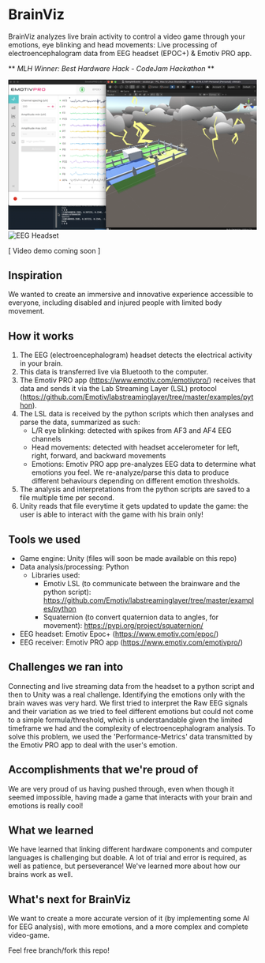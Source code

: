 # BrainViz
BrainViz analyzes live brain activity to control a video game through your emotions, eye blinking and head movements:
Live processing of electroencephalogram data from EEG headset (EPOC+) & Emotiv PRO app.

** _MLH Winner: Best Hardware Hack - CodeJam Hackathon_ **

![Screenshot](Images/Screenshot_EEGDataLeft_GameRight_ScriptBottom.png?raw=true "Screenshot")
![EEG Headset](Images/EEG_headset.png?raw=true "EEG Headset")


[ Video demo coming soon ]


## Inspiration
We wanted to create an immersive and innovative experience accessible to everyone, including disabled and injured people with limited body movement.

## How it works
1. The EEG (electroencephalogram) headset detects the electrical activity in your brain.
2. This data is transferred live via Bluetooth to the computer.
3. The Emotiv PRO app (https://www.emotiv.com/emotivpro/) receives that data and sends it via the Lab Streaming Layer (LSL) protocol (https://github.com/Emotiv/labstreaminglayer/tree/master/examples/python).
4. The LSL data is received by the python scripts which then analyses and parse the data, summarized as such:
    + L/R eye blinking: detected with spikes from AF3 and AF4 EEG channels
    + Head movements: detected with headset accelerometer for left, right, forward, and backward movements
    + Emotions: Emotiv PRO app pre-analyzes EEG data to determine what emotions you feel. We re-analyze/parse this data to produce different behaviours depending on different emotion thresholds.
5. The analysis and interpretations from the python scripts are saved to a file multiple time per second.
6. Unity reads that file everytime it gets updated to update the game: the user is able to interact with the game with his brain only!

## Tools we used
+ Game engine: Unity (files will soon be made available on this repo)
+ Data analysis/processing: Python
  + Libraries used:
    + Emotiv LSL (to communicate between the brainware and the python script): https://github.com/Emotiv/labstreaminglayer/tree/master/examples/python
    + Squaternion (to convert quaternion data to angles, for movement): https://pypi.org/project/squaternion/
+ EEG headset: Emotiv Epoc+ (https://www.emotiv.com/epoc/)
+ EEG receiver: Emotiv PRO app (https://www.emotiv.com/emotivpro/)

## Challenges we ran into
Connecting and live streaming data from the headset to a python script and then to Unity was a real challenge.
Identifying the emotions only with the brain waves was very hard. We first tried to interpret the Raw EEG signals and their variation as we tried to feel different emotions but could not come to a simple formula/threshold, which is understandable given the limited timeframe we had and the complexity of electroencephalogram analysis. To solve this problem, we used the 'Performance-Metrics' data transmitted by the Emotiv PRO app to deal with the user's emotion.

## Accomplishments that we're proud of
We are very proud of us having pushed through, even when though it seemed impossible, having made a game that interacts with your brain and emotions is really cool!

## What we learned
We have learned that linking different hardware components and computer languages is challenging but doable. A lot of trial and error is required, as well as patience, but perseverance!
We've learned more about how our brains work as well.

## What's next for BrainViz
We want to create a more accurate version of it (by implementing some AI for EEG analysis), with more emotions, and a more complex and complete video-game.


Feel free branch/fork this repo!
